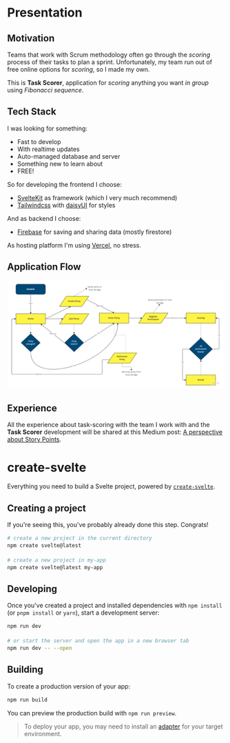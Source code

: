 # Presentation

## Motivation

Teams that work with Scrum methodology often go through the _scoring_ process of their tasks to plan a sprint.
Unfortunately, my team run out of free online options for _scoring_, so I made my own.

This is **Task Scorer**, application for _scoring_ anything you want _in group_ using _Fibonacci sequence_.

## Tech Stack

I was looking for something:

- Fast to develop
- With realtime updates
- Auto-managed database and server
- Something new to learn about
- FREE!

So for developing the frontend I choose:

- [SvelteKit](https://kit.svelte.dev) as framework (which I very much recommend)
- [Tailwindcss](https://tailwindcss.com) with [daisyUI](https://daisyui.com/) for styles

And as backend I choose:

- [Firebase](https://firebase.google.com/docs) for saving and sharing data (mostly firestore)

As hosting platform I'm using [Vercel](https://vercel.com), no stress.

## Application Flow

![Application Flow](./task-scorer-sequence.svg)

## Experience

All the experience about task-scoring with the team I work with and the **Task Scorer** development will be shared at this Medium post: [A perspective about Story Points](https://medium.com/@_hanglucas/a-perspective-about-story-points-c8697beb8b54).

# create-svelte

Everything you need to build a Svelte project, powered by [`create-svelte`](https://github.com/sveltejs/kit/tree/master/packages/create-svelte).

## Creating a project

If you're seeing this, you've probably already done this step. Congrats!

```bash
# create a new project in the current directory
npm create svelte@latest

# create a new project in my-app
npm create svelte@latest my-app
```

## Developing

Once you've created a project and installed dependencies with `npm install` (or `pnpm install` or `yarn`), start a development server:

```bash
npm run dev

# or start the server and open the app in a new browser tab
npm run dev -- --open
```

## Building

To create a production version of your app:

```bash
npm run build
```

You can preview the production build with `npm run preview`.

> To deploy your app, you may need to install an [adapter](https://kit.svelte.dev/docs/adapters) for your target environment.
